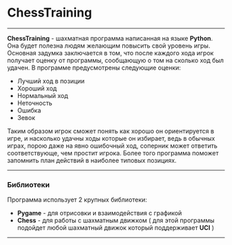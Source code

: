 # ChessTraining

---
__ChessTraining__ - шахматная программа написанная на языке __Python__.
Она будет полезна людям желающим повысить свой уровень игры. Основная 
задумка заключается в том, что после каждого хода игрок получает оценку от
программы, сообщающую о том на сколько ход был удачен. В программе 
предусмотрены следующие оценки:
* Лучший ход в позиции
* Хороший ход
* Нормальный ход
* Неточность
* Ошибка
* Зевок

Таким образом игрок сможет понять как хорошо он ориентируется в игре, и
насколько удачны ходы которые он избирает, ведь в обычных играх, порою даже
на явно ошибочный ход, соперник может ответить соответствующе, чем простит
игрока. Более того программа поможет запомнить план действий в наиболее 
типовых позициях.

---
### Библиотеки

Программа использует 2 крупных библиотеки: 

* __Pygame__ - для отрисовки и взаимодействия с графикой
* __Chess__ - для работы с шахматным движком ( для этой программы подойдет
  любой шахматный движок который поддерживает __UCI__ )
  
---
